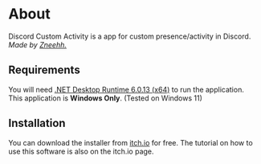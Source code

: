 # About

Discord Custom Activity is a app for custom presence/activity in Discord.  
*Made by [Zneehh.](https://discord.com/users/371575830951755777)*

## Requirements

You will need [.NET Desktop Runtime 6.0.13 (x64)](https://dotnet.microsoft.com/en-us/download/dotnet/6.0) to run the application.  
This application is **Windows Only**. (Tested on Windows 11)  

## Installation

You can download the installer from [itch.io](https://zneehh.itch.io/discord-custom-activity) for free.
The tutorial on how to use this software is also on the itch.io page.

